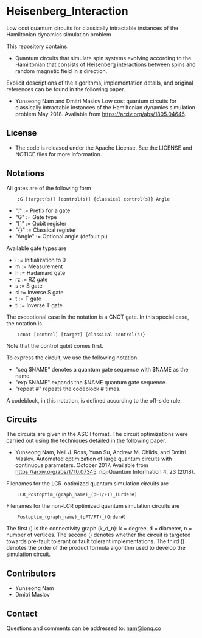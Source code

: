 # Heisenberg_Interaction

Low cost quantum circuits for classically intractable instances of the Hamiltonian dynamics simulation problem

This repository contains:

* Quantum circuits that simulate spin systems evolving
  according to the Hamiltonian that consists of Heisenberg
  interactions between spins and random magnetic field in
  z direction.
  
Explicit descriptions of the algorithms, implementation details, and
original references can be found in the following paper.

* Yunseong Nam and Dmitri Maslov
  Low cost quantum circuits for classically intractable instances of the Hamiltonian dynamics simulation problem
  May 2018. Available from
  https://arxiv.org/abs/1805.04645.

## License

* The code is released under the Apache License. See the LICENSE and
  NOTICE files for more information.
  
## Notations

All gates are of the following form

        :G [target(s)] [control(s)] {classical control(s)} Angle

* ":" := Prefix for a gate
* "G" := Gate type
* "[]" := Qubit register
* "{}" := Classical register
* "Angle" := Optional angle (default pi)

Available gate types are

* i := Initialization to 0
* m := Measurement
* h := Hadamard gate
* rz := RZ gate
* s := S gate
* si := Inverse S gate
* t := T gate
* ti := Inverse T gate

The exceptional case in the notation is a CNOT gate.
In this special case, the notation is

        :cnot [control] [target] {classical control(s)}

Note that the control qubit comes first.


To express the circuit, we use the following notation.

* "seq $NAME" denotes a quantum gate sequence with $NAME as the name.
* "exp $NAME" expands the $NAME quantum gate sequence.
* "repeat #" repeats the codeblock # times.

A codeblock, in this notation, is defined according to the off-side rule.

## Circuits

The circuits are given in the ASCII format. The circuit optimizations 
were carried out using the techniques detailed in the following paper.

* Yunseong Nam, Neil J. Ross, Yuan Su, Andrew M. Childs, and Dmitri
  Maslov. Automated optimization of large quantum circuits with
  continuous parameters. October 2017. Available from
  https://arxiv.org/abs/1710.07345.
  npj:Quantum Information 4, 23 (2018).
  
Filenames for the LCR-optimized quantum simulation circuits are

        LCR_Postoptim_(graph_name)_(pFT/FT)_(Order#)

Filenames for the non-LCR optimized quantum simulation circuits are

        Postoptim_(graph_name)_(pFT/FT)_(Order#)
        
The first () is the connectivity graph (k_d_n): k = degree, d = diameter, n = number of vertices.
The second () denotes whether the circuit is targeted towards pre-fault tolerant or fault tolerant implementations.
The third () denotes the order of the product formula algorithm used to develop the simulation circuit.

## Contributors

* Yunseong Nam
* Dmitri Maslov

## Contact

Questions and comments can be addressed to: nam@ionq.co
